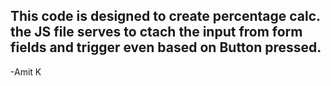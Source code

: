 ## This code is designed to create percentage calc. the JS file serves to ctach the input from form fields and trigger even based on Button pressed.




-Amit K
